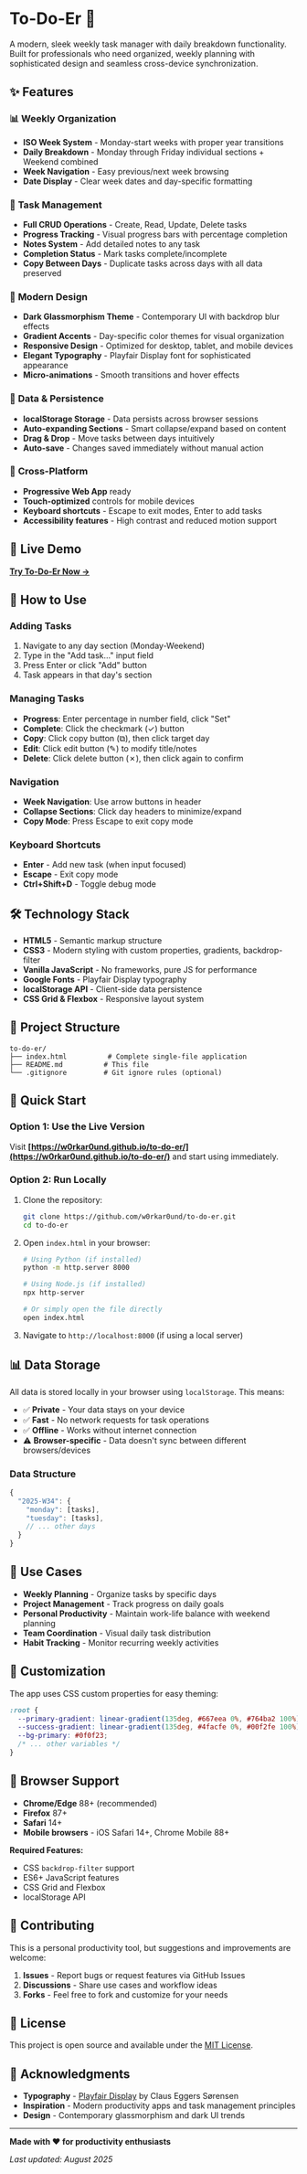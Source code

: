 # To-Do-Er 📅

A modern, sleek weekly task manager with daily breakdown functionality. Built for professionals who need organized, weekly planning with sophisticated design and seamless cross-device synchronization.

## ✨ Features

### 📊 **Weekly Organization**
- **ISO Week System** - Monday-start weeks with proper year transitions
- **Daily Breakdown** - Monday through Friday individual sections + Weekend combined
- **Week Navigation** - Easy previous/next week browsing
- **Date Display** - Clear week dates and day-specific formatting

### 🎯 **Task Management**
- **Full CRUD Operations** - Create, Read, Update, Delete tasks
- **Progress Tracking** - Visual progress bars with percentage completion
- **Notes System** - Add detailed notes to any task
- **Completion Status** - Mark tasks complete/incomplete
- **Copy Between Days** - Duplicate tasks across days with all data preserved

### 🎨 **Modern Design**
- **Dark Glassmorphism Theme** - Contemporary UI with backdrop blur effects
- **Gradient Accents** - Day-specific color themes for visual organization
- **Responsive Design** - Optimized for desktop, tablet, and mobile devices
- **Elegant Typography** - Playfair Display font for sophisticated appearance
- **Micro-animations** - Smooth transitions and hover effects

### 💾 **Data & Persistence**
- **localStorage Storage** - Data persists across browser sessions
- **Auto-expanding Sections** - Smart collapse/expand based on content
- **Drag & Drop** - Move tasks between days intuitively
- **Auto-save** - Changes saved immediately without manual action

### 📱 **Cross-Platform**
- **Progressive Web App** ready
- **Touch-optimized** controls for mobile devices
- **Keyboard shortcuts** - Escape to exit modes, Enter to add tasks
- **Accessibility features** - High contrast and reduced motion support

## 🚀 Live Demo

**[Try To-Do-Er Now →](https://w0rkar0und.github.io/to-do-er/)**

## 📖 How to Use

### Adding Tasks
1. Navigate to any day section (Monday-Weekend)
2. Type in the "Add task..." input field
3. Press Enter or click "Add" button
4. Task appears in that day's section

### Managing Tasks
- **Progress**: Enter percentage in number field, click "Set"
- **Complete**: Click the checkmark (✓) button
- **Copy**: Click copy button (⧉), then click target day
- **Edit**: Click edit button (✎) to modify title/notes
- **Delete**: Click delete button (✗), then click again to confirm

### Navigation
- **Week Navigation**: Use arrow buttons in header
- **Collapse Sections**: Click day headers to minimize/expand
- **Copy Mode**: Press Escape to exit copy mode

### Keyboard Shortcuts
- **Enter** - Add new task (when input focused)
- **Escape** - Exit copy mode
- **Ctrl+Shift+D** - Toggle debug mode

## 🛠️ Technology Stack

- **HTML5** - Semantic markup structure
- **CSS3** - Modern styling with custom properties, gradients, backdrop-filter
- **Vanilla JavaScript** - No frameworks, pure JS for performance
- **Google Fonts** - Playfair Display typography
- **localStorage API** - Client-side data persistence
- **CSS Grid & Flexbox** - Responsive layout system

## 📁 Project Structure

```
to-do-er/
├── index.html          # Complete single-file application
├── README.md          # This file
└── .gitignore         # Git ignore rules (optional)
```

## 🚀 Quick Start

### Option 1: Use the Live Version
Visit **[https://w0rkar0und.github.io/to-do-er/](https://w0rkar0und.github.io/to-do-er/)** and start using immediately.

### Option 2: Run Locally
1. Clone the repository:
   ```bash
   git clone https://github.com/w0rkar0und/to-do-er.git
   cd to-do-er
   ```

2. Open `index.html` in your browser:
   ```bash
   # Using Python (if installed)
   python -m http.server 8000
   
   # Using Node.js (if installed)
   npx http-server
   
   # Or simply open the file directly
   open index.html
   ```

3. Navigate to `http://localhost:8000` (if using a local server)

## 📊 Data Storage

All data is stored locally in your browser using `localStorage`. This means:
- ✅ **Private** - Your data stays on your device
- ✅ **Fast** - No network requests for task operations
- ✅ **Offline** - Works without internet connection
- ⚠️ **Browser-specific** - Data doesn't sync between different browsers/devices

### Data Structure
```javascript
{
  "2025-W34": {
    "monday": [tasks],
    "tuesday": [tasks],
    // ... other days
  }
}
```

## 🎯 Use Cases

- **Weekly Planning** - Organize tasks by specific days
- **Project Management** - Track progress on daily goals
- **Personal Productivity** - Maintain work-life balance with weekend planning
- **Team Coordination** - Visual daily task distribution
- **Habit Tracking** - Monitor recurring weekly activities

## 🔧 Customization

The app uses CSS custom properties for easy theming:

```css
:root {
  --primary-gradient: linear-gradient(135deg, #667eea 0%, #764ba2 100%);
  --success-gradient: linear-gradient(135deg, #4facfe 0%, #00f2fe 100%);
  --bg-primary: #0f0f23;
  /* ... other variables */
}
```

## 🌟 Browser Support

- **Chrome/Edge** 88+ (recommended)
- **Firefox** 87+
- **Safari** 14+
- **Mobile browsers** - iOS Safari 14+, Chrome Mobile 88+

**Required Features:**
- CSS `backdrop-filter` support
- ES6+ JavaScript features
- CSS Grid and Flexbox
- localStorage API

## 🤝 Contributing

This is a personal productivity tool, but suggestions and improvements are welcome:

1. **Issues** - Report bugs or request features via GitHub Issues
2. **Discussions** - Share use cases and workflow ideas
3. **Forks** - Feel free to fork and customize for your needs

## 📝 License

This project is open source and available under the [MIT License](LICENSE).

## 🙏 Acknowledgments

- **Typography** - [Playfair Display](https://fonts.google.com/specimen/Playfair+Display) by Claus Eggers Sørensen
- **Inspiration** - Modern productivity apps and task management principles
- **Design** - Contemporary glassmorphism and dark UI trends

---

**Made with ❤️ for productivity enthusiasts**

*Last updated: August 2025*